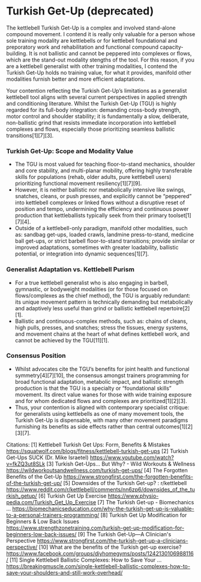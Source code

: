 # Turkish Get-Up (deprecated) #

The kettlebell Turkish Get-Up is a complex and involved stand-alone compound movement. I contend it is really only valuable for a person whose sole training modality are kettlebells or for kettlebell foundational and preporatory work and rehabilitation and functional compound capacity-building. It is not ballistic and cannot be peppered into complexes or flows, which are the stand-out modality stengths of the tool. For this reason, if you are a kettlebell generalist with other training modalities, I contend the Turkish Get-Up holds no training value, for what it provides, manifold other modalities furnish better and more efficient adaptations.

Your contention reflecting the Turkish Get-Up’s limitations as a generalist kettlebell tool aligns with several current perspectives in applied strength and conditioning literature. Whilst the Turkish Get-Up (TGU) is highly regarded for its full-body integration: demanding cross-body strength, motor control and shoulder stability; it is fundamentally a slow, deliberate, non-ballistic grind that resists immediate incorporation into kettlebell complexes and flows, especially those prioritizing seamless ballistic transitions[1][7][3].

### Turkish Get-Up: Scope and Modality Value

- The TGU is most valued for teaching floor-to-stand mechanics, shoulder and core stability, and multi-planar mobility, offering highly transferable skills for populations (rehab, older adults, pure kettlebell users) prioritizing functional movement resiliency[1][7][9].
- However, it is neither ballistic nor metabolically intensive like swings, snatches, cleans, or push presses, and explicitly cannot be “peppered” into kettlebell complexes or linked flows without a disruptive reset of position and tempo, undermining the efficiency and continuous power production that kettleballists typically seek from their primary toolset[1][7][4].
- Outside of a kettlebell-only paradigm, manifold other modalities, such as: sandbag get-ups, loaded crawls, landmine press-to-stand, medicine ball get-ups, or strict barbell floor-to-stand transitions; provide similar or improved adaptations, sometimes with greater loadability, ballistic potential, or integration into dynamic sequences[1][7].

### Generalist Adaptation vs. Kettlebell Purism

- For a true kettlebell generalist who is also engaging in barbell, gymnastic, or bodyweight modalities (or for those focused on flows/complexes as the chief method), the TGU is arguably redundant: its unique movement pattern is technically demanding but metabolically and adaptively less useful than grind or ballistic kettlebell repertoire[2][1].
- Ballistic and continuous-complex methods, such as: chains of cleans, high pulls, presses, and snatches; stress the tissues, energy systems, and movement chains at the heart of what defines kettlebell work, and cannot be achieved by the TGU[11][1].

### Consensus Position

- Whilst advocates cite the TGU’s benefits for joint health and functional symmetry[4][7][10], the consensus amongst trainers programming for broad functional adaptation, metabolic impact, and ballistic strength production is that the TGU is a specialty or “foundational skills” movement. Its direct value wanes for those with wide training exposure and for whom dedicated flows and complexes are prioritized[1][2][3].
- Thus, your contention is aligned with contemporary specialist critique: for generalists using kettlebells as one of many movement tools, the Turkish Get-Up is dispensable, with many other movement paradigms furnishing its benefits as side effects rather than central outcomes[1][2][3][7].

Citations:
[1] Kettlebell Turkish Get Ups: Form, Benefits & Mistakes https://squatwolf.com/blogs/fitness/kettlebell-turkish-get-ups
[2] Turkish Get-Ups SUCK (Dr. Mike Israetel) https://www.youtube.com/watch?v=fkZQ3ut8SLk
[3] Turkish Get-Ups... But Why? - Wild Workouts & Wellness https://wildworkoutsandwellness.com/turkish-get-ups/
[4] The Forgotten Benefits of the Get-Up https://www.strongfirst.com/the-forgotten-benefits-of-the-turkish-get-up/
[5] Downsides of the Turkish Get-up? : r/kettlebell https://www.reddit.com/r/kettlebell/comments/nn6zp6/downsides_of_the_turkish_getup/
[6] Turkish Get Up Exercise https://www.physio-pedia.com/Turkish_Get_Up_Exercise
[7] The Turkish Get-up - Biomechanics ... https://biomechanicseducation.com/why-the-turkish-get-up-is-valuable-to-a-personal-trainers-programming/
[8] Turkish Get Up Modification for Beginners & Low Back Issues https://www.strengthzonetraining.com/turkish-get-up-modification-for-beginners-low-back-issues/
[9] The Turkish Get-Up—A Clinician's Perspective https://www.strongfirst.com/the-turkish-get-up-a-clinicians-perspective/
[10] What are the benefits of the Turkish get-up exercise? https://www.facebook.com/groups/diyhomegyms/posts/1242130106988116/
[11] Single Kettlebell Ballistic Complexes: How to Save Your ... https://breakingmuscle.com/single-kettlebell-ballistic-complexes-how-to-save-your-shoulders-and-still-work-overhead/

